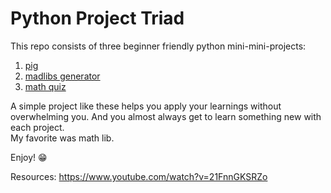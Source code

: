 # Python Project Triad

This repo consists of three beginner friendly python mini-mini-projects:
1. [pig](pig/pig.md)
2. [madlibs generator](madlibs-generator/madlibs_generator.md)
3. [math quiz](math-quiz/math_quiz.md)


A simple project like these helps you apply your learnings without overwhelming you. And you almost always get to learn something new with each project.  
My favorite was math lib.

Enjoy! 😁

Resources: https://www.youtube.com/watch?v=21FnnGKSRZo
